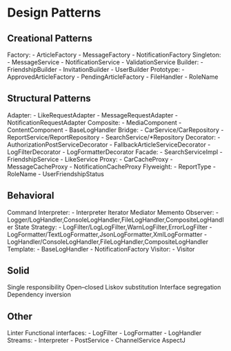 # Design Patterns

## Creational Patterns
Factory:
    - ArticleFactory
    - MessageFactory
    - NotificationFactory
Singleton:
    - MessageService
    - NotificationService
    - ValidationService
Builder:
    - FriendshipBuilder
    - InvitationBuilder
    - UserBuilder
Prototype:
    - ApprovedArticleFactory
    - PendingArticleFactory
    - FileHandler
    - RoleName

## Structural Patterns
Adapter:
    - LikeRequestAdapter
    - MessageRequestAdapter
    - NotificationRequestAdapter
Composite:
    - MediaComponent
    - ContentComponent
    - BaseLogHandler
Bridge:
    - CarService/CarRepository
    - ReportService/ReportRepository
    - SearchService/*Repository
Decorator:
    - AuthorizationPostServiceDecorator
    - FallbackArticleServiceDecorator
    - LogFilterDecorator
    - LogFormatterDecorator
Facade:
    - SearchServiceImpl
    - FriendshipService
    - LikeService
Proxy:
    - CarCacheProxy
    - MessageCacheProxy
    - NotificationCacheProxy
Flyweight:
    - ReportType
    - RoleName
    - UserFriendshipStatus

## Behavioral
Command
Interpreter:
    - Interpreter
Iterator
Mediator
Memento
Observer:
    - Logger/LogHandler,ConsoleLogHandler,FileLogHandler,CompositeLogHandler
State
Strategy:
    - LogFilter/LogLogFilter,WarnLogFilter,ErrorLogFilter
    - LogFormatter/TextLogFormatter,JsonLogFormatter,XmlLogFormatter
    - LogHandler/ConsoleLogHandler,FileLogHandler,CompositeLogHandler
Template:
    - BaseLogHandler
    - NotificationFactory
Visitor:
    - Visitor

## Solid

Single responsibility
Open–closed
Liskov substitution
Interface segregation
Dependency inversion

## Other
Linter
Functional interfaces:
    - LogFilter
    - LogFormatter
    - LogHandler
Streams:
    - Interpreter
    - PostService
    - ChannelService
AspectJ

